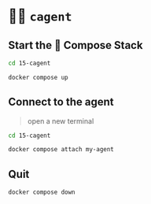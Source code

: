 # 🧑‍✈️ `cagent`

## Start the 🐳 Compose Stack

```bash terminal-id=terminal-15-01
cd 15-cagent
```

```bash terminal-id=terminal-15-02
docker compose up
```

## Connect to the agent
> open a new terminal

```bash terminal-id=terminal-15-03
cd 15-cagent
```

```bash terminal-id=terminal-15-04
docker compose attach my-agent
```

## Quit

```bash terminal-id=terminal-15-05
docker compose down
```